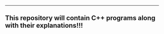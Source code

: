 ---------------------------------------------------------------------------------------------
This repository will contain C++ programs along with their explanations!!!
---------------------------------------------------------------------------------------------
